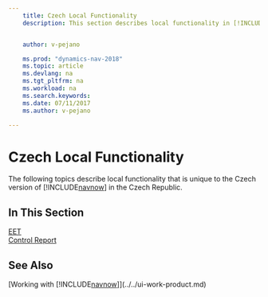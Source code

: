 ```yaml
---
    title: Czech Local Functionality
    description: This section describes local functionality in [!INCLUDE[navnow](../../includes/navnow_md.md)] in Czech.


    author: v-pejano

    ms.prod: "dynamics-nav-2018"
    ms.topic: article
    ms.devlang: na
    ms.tgt_pltfrm: na
    ms.workload: na
    ms.search.keywords:
    ms.date: 07/11/2017
    ms.author: v-pejano

---
```

# Czech Local Functionality
The following topics describe local functionality that is unique to the Czech version of [!INCLUDE[navnow](../../includes/navnow_md.md)] in the Czech Republic.  

## In This Section  
[EET](eet.md)  
[Control Report](vat-control-report.md)


## See Also
[Working with [!INCLUDE[navnow](../../includes/navnow_md.md)]](../../ui-work-product.md)   
